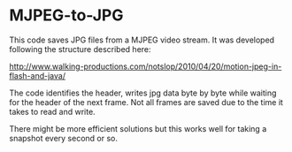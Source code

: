 # MJPEG-to-JPG

This code saves JPG files from a MJPEG video stream. It was developed following the structure described here:

http://www.walking-productions.com/notslop/2010/04/20/motion-jpeg-in-flash-and-java/


The code identifies the header, writes jpg data byte by byte while waiting for the header of the next frame. 
Not all frames are saved due to the time it takes to read and write.


There might be more efficient solutions but this works well for taking a snapshot every second or so.
